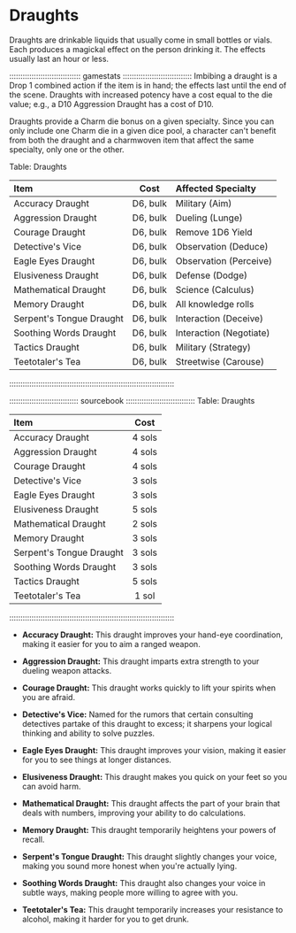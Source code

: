 # Draughts

Draughts are drinkable liquids that usually come in small bottles or vials.
Each produces a magickal effect on the person drinking it. The effects
usually last an hour or less.

:::::::::::::::::::::::::::::::: gamestats :::::::::::::::::::::::::::::::
Imbibing a draught is a Drop 1 combined action if the item is in hand;
the effects last until the end of the scene. Draughts with increased
potency have a cost equal to the die value; e.g., a D10 Aggression
Draught has a cost of D10.

Draughts provide a Charm die bonus on a given specialty. Since you can
only include one Charm die in a given dice pool, a character can't
benefit from both the draught and a charmwoven item that affect the same
specialty, only one or the other.


Table: Draughts

| Item                     | Cost     | Affected Specialty       |
| :----------------------- | :------: | :----------------------- |
| Accuracy Draught         | D6, bulk | Military (Aim)           |
| Aggression Draught       | D6, bulk | Dueling (Lunge)          | 
| Courage Draught          | D6, bulk | Remove 1D6 Yield         | 
| Detective's Vice         | D6, bulk | Observation (Deduce)     | 
| Eagle Eyes Draught       | D6, bulk | Observation (Perceive)   |
| Elusiveness Draught      | D6, bulk | Defense (Dodge)          |
| Mathematical Draught     | D6, bulk | Science (Calculus)       |
| Memory Draught           | D6, bulk | All knowledge rolls      |
| Serpent's Tongue Draught | D6, bulk | Interaction (Deceive)    |
| Soothing Words Draught   | D6, bulk | Interaction (Negotiate)  |
| Tactics Draught          | D6, bulk | Military (Strategy)      |
| Teetotaler's Tea         | D6, bulk | Streetwise (Carouse)     |
::::::::::::::::::::::::::::::::::::::::::::::::::::::::::::::::::::::::::

::::::::::::::::::::::::::::::: sourcebook :::::::::::::::::::::::::::::::
Table: Draughts

| Item                     | Cost      |
| :----------------------- | :-------: |
| Accuracy Draught         | 4 sols    |
| Aggression Draught       | 4 sols    |
| Courage Draught          | 4 sols    |
| Detective's Vice         | 3 sols    | 
| Eagle Eyes Draught       | 3 sols    |
| Elusiveness Draught      | 5 sols    |
| Mathematical Draught     | 2 sols    |
| Memory Draught           | 3 sols    |
| Serpent's Tongue Draught | 3 sols    |
| Soothing Words Draught   | 3 sols    |
| Tactics Draught          | 5 sols    |
| Teetotaler's Tea         | 1 sol     |
::::::::::::::::::::::::::::::::::::::::::::::::::::::::::::::::::::::::::

  - **Accuracy Draught:** This draught improves your hand-eye coordination, making
    it easier for you to aim a ranged weapon.

  - **Aggression Draught:** This draught imparts extra strength to your dueling
    weapon attacks.

  - **Courage Draught:** This draught works quickly to lift your spirits when you
    are afraid.

  - **Detective's Vice:** Named for the rumors that certain consulting detectives
    partake of this draught to excess; it sharpens your logical thinking and
    ability to solve puzzles.

  - **Eagle Eyes Draught:** This draught improves your vision, making it easier for
    you to see things at longer distances.

  - **Elusiveness Draught:** This draught makes you quick on your feet so you can
    avoid harm.
    
  - **Mathematical Draught:** This draught affects the part of your brain that deals
    with numbers, improving your ability to do calculations.

  - **Memory Draught:** This draught temporarily heightens your powers of recall.

  - **Serpent's Tongue Draught:** This draught slightly changes your voice, making
    you sound more honest when you're actually lying.

  - **Soothing Words Draught:** This draught also changes your voice in subtle 
    ways, making people more willing to agree with you.

  - **Teetotaler's Tea:** This draught temporarily increases your resistance to
    alcohol, making it harder for you to get drunk.

